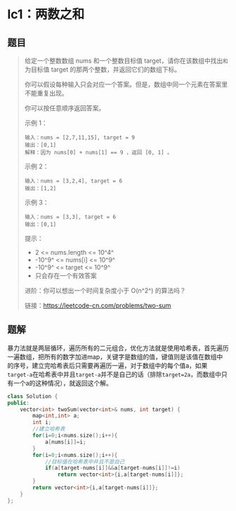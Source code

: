 # lc1：两数之和

## 题目

> 给定一个整数数组 nums 和一个整数目标值 target，请你在该数组中找出`和`为目标值 target  的那两个整数，并返回它们的数组下标。
>
> 你可以假设每种输入只会对应一个答案。但是，数组中同一个元素在答案里不能重复出现。
>
> 你可以按任意顺序返回答案。
>
>  
>
> 示例 1：
>
> ```
> 输入：nums = [2,7,11,15], target = 9
> 输出：[0,1]
> 解释：因为 nums[0] + nums[1] == 9 ，返回 [0, 1] 。
> ```
>
> 示例 2：
>
> ```
> 输入：nums = [3,2,4], target = 6
> 输出：[1,2]
> ```
>
> 示例 3：
>
> ```
> 输入：nums = [3,3], target = 6
> 输出：[0,1]
> ```
>
> 
>
>
> 提示：
>
> - 2 <= nums.length <= 10^4^
> - -10^9^ <= nums[i] <= 10^9^
> - -10^9^ <= target <= 10^9^
> - 只会存在一个有效答案
>
> 进阶：你可以想出一个时间复杂度小于 O(n^2^) 的算法吗？
>
> 
>
> 链接：https://leetcode-cn.com/problems/two-sum

## 题解

暴力法就是两层循环，遍历所有的二元组合，优化方法就是使用哈希表，首先遍历一遍数组，把所有的数字加进map，关键字是数组的值，键值则是该值在数组中的序号，建立完哈希表后只需要再遍历一遍，对于数组中的每个值a，如果`target-a`在哈希表中并且`target-a`并不是自己的话（排除`target=2a`，而数组中只有一个a的这种情况），就返回这个解。

```c++
class Solution {
public:
    vector<int> twoSum(vector<int>& nums, int target) {
        map<int,int> a;
        int i;
        //建立哈希表
        for(i=0;i<nums.size();i++){
            a[nums[i]]=i;
        }
        for(i=0;i<nums.size();i++){
            //目标值在哈希表中并且不是自己
            if(a[target-nums[i]]&&a[target-nums[i]]!=i)
                return vector<int>{i,a[target-nums[i]]};
        }
        return vector<int>{i,a[target-nums[i]]};
    }
};
```

